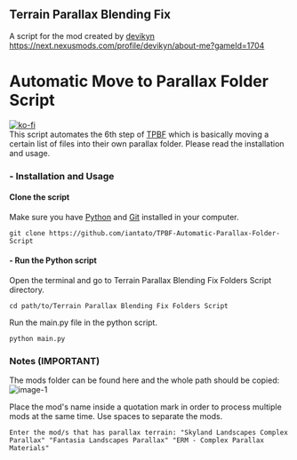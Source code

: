 ## Terrain Parallax Blending Fix
A script for the mod created by [devikyn](https://next.nexusmods.com/profile/devikyn/about-me?gameId=1704)
<br> https://next.nexusmods.com/profile/devikyn/about-me?gameId=1704

# Automatic Move to Parallax Folder Script
[![ko-fi](https://ko-fi.com/img/githubbutton_sm.svg)](https://ko-fi.com/C0C11075O3)
<br> This script automates the 6th step of [TPBF](https://www.nexusmods.com/skyrimspecialedition/mods/88261) which is basically moving a certain list of files into their own parallax folder. Please read the installation and usage.

### - Installation and Usage
#### Clone the script
Make sure you have [Python](https://www.python.org/) and [Git](https://git-scm.com/download/win) installed in your computer.
```
git clone https://github.com/iantato/TPBF-Automatic-Parallax-Folder-Script
```

#### - Run the Python script
Open the terminal and go to Terrain Parallax Blending Fix Folders Script directory.
```
cd path/to/Terrain Parallax Blending Fix Folders Script
```
Run the main.py file in the python script.
```
python main.py
```

### Notes (IMPORTANT)
The mods folder can be found here and the whole path should be copied:
![image-1](https://github.com/iantato/TPBF-Automatic-Parallax-Folder-Script/assets/83338977/1e286ecd-2876-4a49-b1e9-30601c623aa7)

Place the mod's name inside a quotation mark in order to process multiple mods at the same time. Use spaces to separate the mods.
```
Enter the mod/s that has parallax terrain: "Skyland Landscapes Complex Parallax" "Fantasia Landscapes Parallax" "ERM - Complex Parallax Materials"
```

